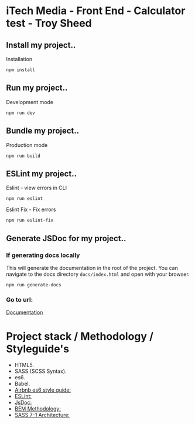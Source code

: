 # iTech Media - Front End - Calculator test - Troy Sheed

## Install my project..

Installation
```
npm install
```

## Run my project..

Development mode
```
npm run dev
```

## Bundle my project..

Production mode
```
npm run build
```

## ESLint my project..

Eslint - view errors in CLI
```
npm run eslint
```

Eslint Fix - Fix errors
```
npm run eslint-fix
```

## Generate JSDoc for my project..

### If generating docs locally
This will generate the documentation in the root of the project. You can navigate to the docs directory `docs/index.html` and open with your browser.
```
npm run generate-docs
```
### Go to url:
[Documentation](https://troy-s.github.io/docs/)

# Project stack / Methodology / Styleguide's
* HTML5.
* SASS (SCSS Syntax).
* es6.
* Babel.
* [Airbnb es6 style guide:](https://github.com/airbnb/javascript)
* [ESLint:](https://eslint.org/)
* [JsDoc:](https://jsdoc.app/index.html)
* [BEM Methodology:](https://en.bem.info/methodology/)
* [SASS 7-1 Architecture:](https://sass-guidelin.es/#architecture)

